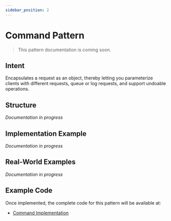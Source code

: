 ```yaml
---
sidebar_position: 2
---
```


# Command Pattern

> This pattern documentation is coming soon.

## Intent
Encapsulates a request as an object, thereby letting you parameterize clients with different requests, queue or log requests, and support undoable operations.

## Structure
*Documentation in progress*

## Implementation Example
*Documentation in progress*

## Real-World Examples
*Documentation in progress*

## Example Code
Once implemented, the complete code for this pattern will be available at:
- [Command Implementation](https://github.com/nadunys/ts-gang-of-four/tree/main/src/behavioral/command)
